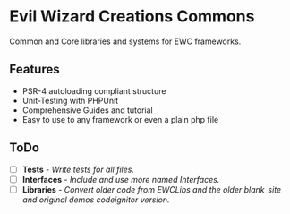 Evil Wizard Creations Commons
=========================

Common and Core libraries and systems for EWC frameworks.

Features
--------

* PSR-4 autoloading compliant structure
* Unit-Testing with PHPUnit
* Comprehensive Guides and tutorial
* Easy to use to any framework or even a plain php file

ToDo
--------

- [ ] **Tests** - *Write tests for all files.*
- [ ] **Interfaces** - *Include and use more named Interfaces.*
- [ ] **Libraries** - *Convert older code from EWCLibs and the older blank_site and original demos codeignitor version.*
